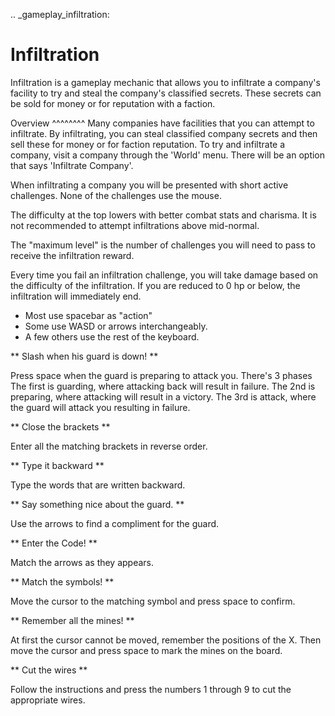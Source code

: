 .. \_gameplay_infiltration:

# Infiltration

Infiltration is a gameplay mechanic that allows you to infiltrate a
company's facility to try and steal the company's classified secrets.
These secrets can be sold for money or for reputation with a faction.

Overview
^^^^^^^^
Many companies have facilities that you can attempt to infiltrate.
By infiltrating, you can steal classified company secrets and then sell
these for money or for faction reputation. To try and infiltrate a company,
visit a company through the 'World' menu. There will be an option that
says 'Infiltrate Company'.

When infiltrating a company you will be presented with short active challenges.
None of the challenges use the mouse.

The difficulty at the top lowers with better combat stats and charisma. It is not recommended
to attempt infiltrations above mid-normal.

The "maximum level" is the number of challenges you will need to pass to receive
the infiltration reward.

Every time you fail an infiltration challenge, you will take damage based on the
difficulty of the infiltration. If you are reduced to 0 hp or below, the
infiltration will immediately end.

- Most use spacebar as "action"
- Some use WASD or arrows interchangeably.
- A few others use the rest of the keyboard.

** Slash when his guard is down! **

Press space when the guard is preparing to attack you.
There's 3 phases
The first is guarding, where attacking back will result in failure.
The 2nd is preparing, where attacking will result in a victory.
The 3rd is attack, where the guard will attack you resulting in failure.

** Close the brackets **

Enter all the matching brackets in reverse order.

** Type it backward **

Type the words that are written backward.

** Say something nice about the guard. **

Use the arrows to find a compliment for the guard.

** Enter the Code! **

Match the arrows as they appears.

** Match the symbols! **

Move the cursor to the matching symbol and press space to confirm.

** Remember all the mines! **

At first the cursor cannot be moved, remember the positions of the X.
Then move the cursor and press space to mark the mines on the board.

** Cut the wires **

Follow the instructions and press the numbers 1 through 9 to cut the appropriate
wires.

